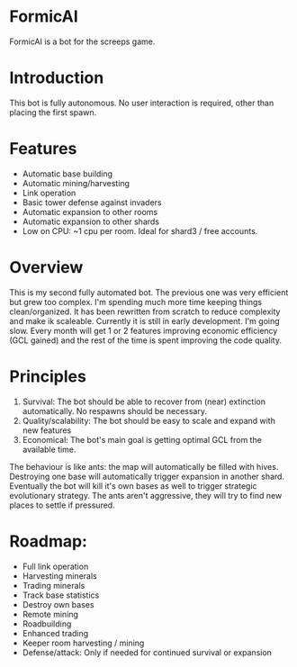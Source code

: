 # FormicAI
FormicAI is a bot for the screeps game.

# Introduction
This bot is fully autonomous. No user interaction is required, other than placing the first spawn.

# Features
* Automatic base building
* Automatic mining/harvesting
* Link operation
* Basic tower defense against invaders
* Automatic expansion to other rooms
* Automatic expansion to other shards
* Low on CPU: ~1 cpu per room. Ideal for shard3 / free accounts.

# Overview
This is my second fully automated bot. The previous one was very efficient but grew too complex. I'm spending much more time keeping things clean/organized. It has been rewritten from scratch to reduce complexity and make ik scaleable. Currently it is still
in early development. I'm going slow. Every month will get 1 or 2 features improving economic efficiency (GCL gained) and the rest of the 
time is spent improving the code quality.

# Principles
1. Survival: The bot should be able to recover from (near) extinction automatically. No respawns should be necessary.
2. Quality/scalability: The bot should be easy to scale and expand with new features
3. Economical: The bot's main goal is getting optimal GCL from the available time.

The behaviour is like ants: the map will automatically be filled with hives. Destroying one base will automatically trigger expansion in another shard.
Eventually the bot will kill it's own bases as well to trigger strategic evolutionary strategy.
The ants aren't aggressive, they will try to find new places to settle if pressured.

# Roadmap:
* Full link operation
* Harvesting minerals
* Trading minerals
* Track base statistics
* Destroy own bases
* Remote mining
* Roadbuilding
* Enhanced trading
* Keeper room harvesting / mining
* Defense/attack: Only if needed for continued survival or expansion
